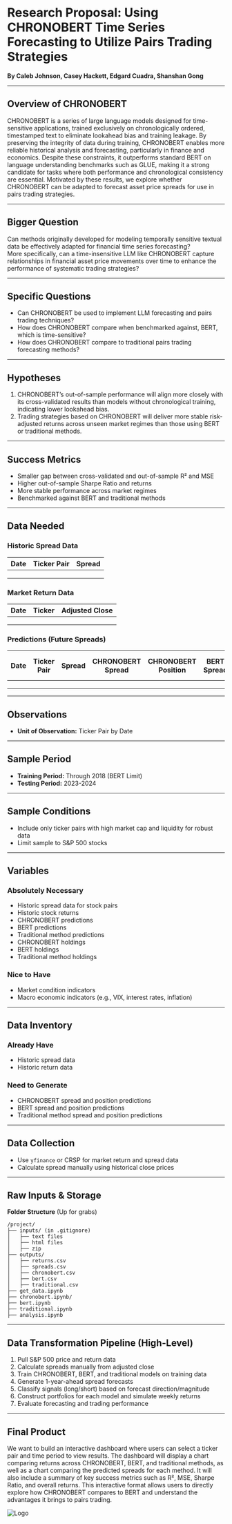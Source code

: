 # Research Proposal: Using CHRONOBERT Time Series Forecasting to Utilize Pairs Trading Strategies

**By Caleb Johnson, Casey Hackett, Edgard Cuadra, Shanshan Gong**

---
## Overview of CHRONOBERT
CHRONOBERT is a series of large language models designed for time-sensitive applications, trained exclusively on chronologically ordered, timestamped text to eliminate lookahead bias and training leakage. By preserving the integrity of data during training, CHRONOBERT enables more reliable historical analysis and forecasting, particularly in finance and economics. Despite these constraints, it outperforms standard BERT on language understanding benchmarks such as GLUE, making it a strong candidate for tasks where both performance and chronological consistency are essential. Motivated by these results, we explore whether CHRONOBERT can be adapted to forecast asset price spreads for use in pairs trading strategies.

---

## Bigger Question  
Can methods originally developed for modeling temporally sensitive textual data be effectively adapted for financial time series forecasting?  
More specifically, can a time-insensitive LLM like CHRONOBERT capture relationships in financial asset price movements over time to enhance the performance of systematic trading strategies?

---

## Specific Questions  
- Can CHRONOBERT be used to implement LLM forecasting and pairs trading techniques?  
- How does CHRONOBERT compare when benchmarked against, BERT, which is time-sensitive?  
- How does CHRONOBERT compare to traditional pairs trading forecasting methods?

---

## Hypotheses  
1. CHRONOBERT’s out-of-sample performance will align more closely with its cross-validated results than models without chronological training, indicating lower lookahead bias.
2. Trading strategies based on CHRONOBERT will deliver more stable risk-adjusted returns across unseen market regimes than those using BERT or traditional methods.

---

## Success Metrics  
- Smaller gap between cross-validated and out-of-sample R² and MSE  
- Higher out-of-sample Sharpe Ratio and returns  
- More stable performance across market regimes  
- Benchmarked against BERT and traditional methods


---

## Data Needed  

### Historic Spread Data  
| Date       | Ticker Pair | Spread |
|------------|-------------|--------|
||||
||
||

### Market Return Data  
| Date       | Ticker       | Adjusted Close |
|------------|--------------|----------------|
||
||
||

### Predictions (Future Spreads)  
| Date       | Ticker Pair | Spread | CHRONOBERT Spread | CHRONOBERT Position | BERT Spread | BERT Position | Traditional Method Spread | Traditional Position |
|------------|-------------|--------|-------------------|----------------------|-------------|---------------|----------------------------|----------------------|
||
||
||

---

## Observations  
- **Unit of Observation:** Ticker Pair by Date

---

## Sample Period  
- **Training Period:** Through 2018 (BERT Limit) 
- **Testing Period:** 2023-2024

---

## Sample Conditions  
- Include only ticker pairs with high market cap and liquidity for robust data  
- Limit sample to S&P 500 stocks  
---

## Variables

### Absolutely Necessary  
- Historic spread data for stock pairs  
- Historic stock returns  
- CHRONOBERT predictions  
- BERT predictions  
- Traditional method predictions  
- CHRONOBERT holdings  
- BERT holdings  
- Traditional method holdings  

### Nice to Have  
- Market condition indicators  
- Macro economic indicators (e.g., VIX, interest rates, inflation)

---

## Data Inventory

### Already Have
- Historic spread data  
- Historic return data  

### Need to Generate  
- CHRONOBERT spread and position predictions  
- BERT spread and position predictions  
- Traditional method spread and position predictions  

---

## Data Collection  
- Use `yfinance` or CRSP for market return and spread data  
- Calculate spread manually using historical close prices

---

## Raw Inputs & Storage  

**Folder Structure**  (Up for grabs) 
```
/project/
├── inputs/ (in .gitignore)
│   ├── text files
│   ├── html files
│   ├── zip
├── outputs/
│   ├── returns.csv
│   ├── spreads.csv
│   ├── chronobert.csv
│   ├── bert.csv
│   ├── traditional.csv
├── get_data.ipynb
├── chronobert.ipynb/
├── bert.ipynb
├── traditional.ipynb
├── analysis.ipynb
```

---

## Data Transformation Pipeline (High-Level)  
1. Pull S&P 500 price and return data  
2. Calculate spreads manually from adjusted close 
3. Train CHRONOBERT, BERT, and traditional models on training data  
4. Generate 1-year-ahead spread forecasts  
5. Classify signals (long/short) based on forecast direction/magnitude  
6. Construct portfolios for each model and simulate weekly returns  
7. Evaluate forecasting and trading performance

---

## Final Product

We want to build an interactive dashboard where users can select a ticker pair and time period to view results. The dashboard will display a chart comparing returns across CHRONOBERT, BERT, and traditional methods, as well as a chart comparing the predicted spreads for each method. It will also include a summary of key success metrics such as R², MSE, Sharpe Ratio, and overall returns. This interactive format allows users to directly explore how CHRONOBERT compares to BERT and understand the advantages it brings to pairs trading.

![Logo](images/dashboard_sketch.jpg)
